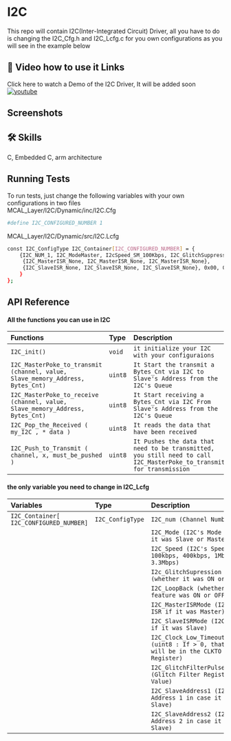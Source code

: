 
# I2C

This repo will contain I2C(Inter-Integrated Circuit) Driver,
all you have to do is changing the I2C_Cfg.h and I2C_Lcfg.c for you own configurations as you will see in the example below

## 🔗 Video how to use it Links
Click here to watch a Demo of the I2C Driver, It will be added soon
[![youtube](https://img.shields.io/youtube/views/T1rNExItZcU?style=social)]()


## Screenshots



## 🛠 Skills
C, Embedded C, arm architecture

## Running Tests

To run tests, just change the following variables with your own configurations in two files <br>
MCAL_Layer/I2C/Dynamic/inc/I2C.Cfg


```bash
#define I2C_CONFIGURED_NUMBER 1
```
MCAL_Layer/I2C/Dynamic/src/I2C.Lcfg

```bash
const I2C_ConfigType I2C_Container[I2C_CONFIGURED_NUMBER] = {
    {I2C_NUM_1, I2C_ModeMaster, I2cSpeed_SM_100Kbps, I2C_GlitchSuppression_OFF, I2C_LoopBack_OFF,
     {I2C_MasterISR_None, I2C_MasterISR_None, I2C_MasterISR_None},
     {I2C_SlaveISR_None, I2C_SlaveISR_None, I2C_SlaveISR_None}, 0x00, 0x00, 0x7B, 0xF1
    }
};
```


## API Reference

#### All the functions you can use in I2C


| Functions | Type     | Description                |
| :-------- | :------- | :------------------------- |
| `I2C_init()` | `void` | `it initialize your I2C with your configuraions`|
| `I2C_MasterPoke_to_transmit (channel, value, Slave_memory_Address, Bytes_Cnt)` | `uint8` | `It Start the transmit a Bytes_Cnt via I2C to Slave's Address from the I2C's Queue` |
| `I2C_MasterPoke_to_receive (channel, value, Slave_memory_Address, Bytes_Cnt)` | `uint8` | `It Start receiving a Bytes_Cnt via I2C From Slave's Address from the I2C's Queue` |
| `I2C_Pop_the_Received ( my_I2C , * data )` | `uint8` | `It reads the data that have been received`
| `I2C_Push_to_Transmit ( channel, x, must_be_pushed )` | `uint8` | `It Pushes the data that need to be transmitted, you still need to call I2C_MasterPoke_to_transmit for transmission` |

#### the only variable you need to change in I2C_Lcfg
| Variables | Type     | Description                       |
| :-------- | :------- | :-------------------------------- |
| `I2C_Container[ I2C_CONFIGURED_NUMBER] `      | `I2C_ConfigType` | `I2C_num (Channel Number)` |
| | |`I2C_Mode (I2C's Mode wheter it was Slave or Master)` |
| | |`I2C_Speed (I2C's Speed, 100kbps, 400kbps, 1Mbps or 3.3Mbps)` |
| | |`I2c_GlitchSupression (whether it was ON or OFF)` |
| | |`I2C_LoopBack (whether that feature was ON or OFF)` |
| | |`I2C_MasterISRMode (I2C's ISR if it was Master)` |
| | |`I2C_SlaveISRMode (I2C's ISR if it was Slave)` |
| | |`I2C_Clock_Low_Timeout_Count (uint8 : If > 0, that value will be in the CLKTO Register)` |
| | |`I2C_GlitchFilterPulseWidth (Glitch Filter Register Value)` |
| | |`I2C_SlaveAddress1 (I2C's Address 1 in case it was Slave)` |
| | |`I2C_SlaveAddress2 (I2C's Address 2 in case it was Slave)` |

